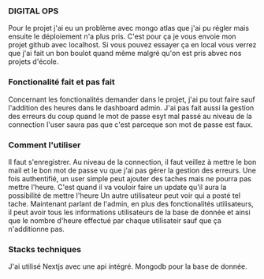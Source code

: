 ### DIGITAL OPS
Pour le projet j'ai eu un problème avec mongo atlas que j'ai pu régler mais ensuite le déploiement n'a plus pris.
C'est pour ça je vous envoie mon projet github avec localhost.
Si vous pouvez essayer ça en local vous verrez que j'ai fait un bon boulot quand même malgré qu'on est pris abvec nos projets d'école.


### Fonctionalité fait et pas fait

Concernant les fonctionalités demander dans le projet, j'ai pu tout faire sauf l'addition des heures dans le dashboard admin.
J'ai pas fait aussi la gestion des erreurs du coup quand le mot de passe esyt mal passé au niveau de la connection l'user saura pas que c'est parceque son mot de passe est faux.


### Comment l'utiliser
Il faut s'enregistrer. Au niveau de la connection, il faut veillez à mettre le bon mail et le bon mot de passe vu que j'ai pas gérer la gestion des erreurs.
Une fois authentifié, un user simple peut ajouter des taches mais ne pourra pas mettre l'heure. C'est quand il va vouloir faire un update qu'il aura la possibilité de mettre l'heure
Un autre utilisateur peut voir qui a posté tel tache.
Maintenant parlant de l'admin, en plus des fonctionalités utilisateurs, il peut avoir tous les informations utilisateurs de la base de donnée et ainsi que le nombre d'heure effectué par chaque utilisateir sauf que ça n'additionne pas.

### Stacks techniques

J'ai utilisé Nextjs avec une api intégré.
Mongodb pour la base de donnée.